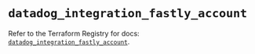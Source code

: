 # `datadog_integration_fastly_account`

Refer to the Terraform Registry for docs: [`datadog_integration_fastly_account`](https://registry.terraform.io/providers/datadog/datadog/3.49.0/docs/resources/integration_fastly_account).
